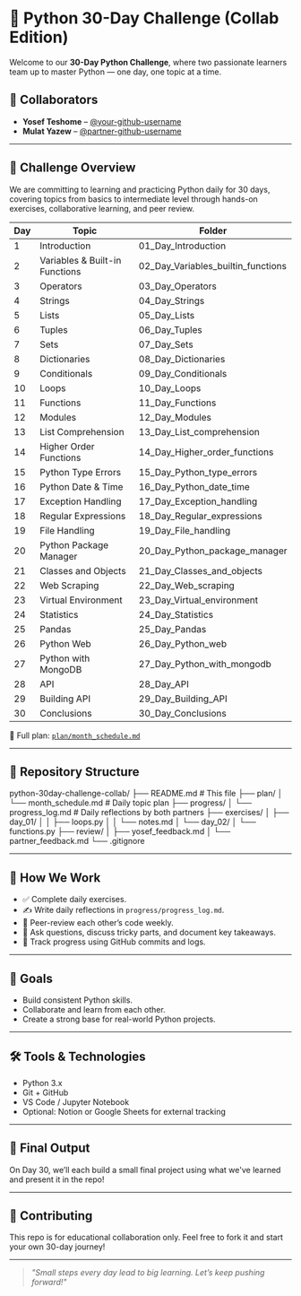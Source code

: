 # 🐍 Python 30-Day Challenge (Collab Edition)

Welcome to our **30-Day Python Challenge**, where two passionate learners team up to master Python — one day, one topic at a time.

## 👥 Collaborators
- **Yosef Teshome** – [@your-github-username](https://github.com/your-github-username)
- **Mulat Yazew** – [@partner-github-username](https://github.com/partner-github-username)

---

## 📅 Challenge Overview

We are committing to learning and practicing Python daily for 30 days, covering topics from basics to intermediate level through hands-on exercises, collaborative learning, and peer review.

| Day | Topic                        | Folder                  |
|-----|------------------------------|-------------------------|
| 1   | Introduction                 | 01_Day_Introduction     |
| 2   | Variables & Built-in Functions| 02_Day_Variables_builtin_functions|
| 3   | Operators                    | 03_Day_Operators        |
| 4   | Strings                      | 04_Day_Strings          |
| 5   | Lists                        | 05_Day_Lists            |
| 6   | Tuples                       | 06_Day_Tuples           |
| 7   | Sets                         | 07_Day_Sets             |
| 8   | Dictionaries                 | 08_Day_Dictionaries     |
| 9   | Conditionals                 | 09_Day_Conditionals     |
| 10  | Loops                        | 10_Day_Loops            |
| 11  | Functions                    | 11_Day_Functions        |
| 12  | Modules                      | 12_Day_Modules          |
| 13  | List Comprehension           | 13_Day_List_comprehension|
| 14  | Higher Order Functions       | 14_Day_Higher_order_functions|
| 15  | Python Type Errors           | 15_Day_Python_type_errors|
| 16  | Python Date & Time           | 16_Day_Python_date_time |
| 17  | Exception Handling           | 17_Day_Exception_handling|
| 18  | Regular Expressions          | 18_Day_Regular_expressions|
| 19  | File Handling                | 19_Day_File_handling    |
| 20  | Python Package Manager       | 20_Day_Python_package_manager|
| 21  | Classes and Objects          | 21_Day_Classes_and_objects|
| 22  | Web Scraping                 | 22_Day_Web_scraping     |
| 23  | Virtual Environment          | 23_Day_Virtual_environment|
| 24  | Statistics                   | 24_Day_Statistics       |
| 25  | Pandas                       | 25_Day_Pandas           |
| 26  | Python Web                   | 26_Day_Python_web       |
| 27  | Python with MongoDB          | 27_Day_Python_with_mongodb|
| 28  | API                          | 28_Day_API              |
| 29  | Building API                 | 29_Day_Building_API     |
| 30  | Conclusions                  | 30_Day_Conclusions      |

📄 Full plan: [`plan/month_schedule.md`](./plan/month_schedule.md)

---

## 📁 Repository Structure

python-30day-challenge-collab/
├── README.md # This file
├── plan/
│ └── month_schedule.md # Daily topic plan
├── progress/
│ └── progress_log.md # Daily reflections by both partners
├── exercises/
│ ├── day_01/
│ │ ├── loops.py
│ │ └── notes.md
│ └── day_02/
│ └── functions.py
├── review/
│ ├── yosef_feedback.md
│ └── partner_feedback.md
└── .gitignore


---

## 🧠 How We Work

- ✅ Complete daily exercises.
- ✍️ Write daily reflections in `progress/progress_log.md`.
- 🔁 Peer-review each other’s code weekly.
- 💬 Ask questions, discuss tricky parts, and document key takeaways.
- 📌 Track progress using GitHub commits and logs.

---

## 🚀 Goals

- Build consistent Python skills.
- Collaborate and learn from each other.
- Create a strong base for real-world Python projects.

---

## 🛠️ Tools & Technologies

- Python 3.x
- Git + GitHub
- VS Code / Jupyter Notebook
- Optional: Notion or Google Sheets for external tracking

---

## 🌟 Final Output

On Day 30, we’ll each build a small final project using what we've learned and present it in the repo!

---

## 🤝 Contributing

This repo is for educational collaboration only. Feel free to fork it and start your own 30-day journey!

---

> _"Small steps every day lead to big learning. Let’s keep pushing forward!"_